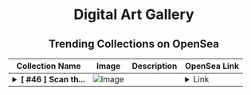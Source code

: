 <div align="center">

# Digital Art Gallery

## Trending Collections on OpenSea

| Collection Name                       | Image                                                                                     | Description                       | OpenSea Link                                                                                          |
|---------------------------------------|-------------------------------------------------------------------------------------------|-----------------------------------|--------------------------------------------------------------------------------------------------------|
| **<details><summary>[ #46 ] Scan th...</summary>[ #46 ] Scan the QR to get a reward</details>** | ![Image](https://i.seadn.io/s/raw/files/0faff7e3eca59ab9125d2f38cb6b13af.png?w=500&auto=format?w=200&auto=format) |  | <details><summary>Link</summary>[[ #46 ] Scan the QR to get a reward](https://opensea.io/collection/46-scan-the-qr-to-get-a-reward)</details> |

</div>